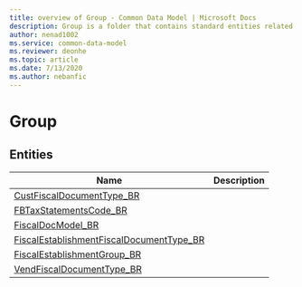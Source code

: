 ```yaml
---
title: overview of Group - Common Data Model | Microsoft Docs
description: Group is a folder that contains standard entities related to the Common Data Model.
author: nenad1002
ms.service: common-data-model
ms.reviewer: deonhe
ms.topic: article
ms.date: 7/13/2020
ms.author: nebanfic
---
```


# Group


## Entities

|Name|Description|
|---|---|
|[CustFiscalDocumentType_BR](CustFiscalDocumentType_BR.md)||
|[FBTaxStatementsCode_BR](FBTaxStatementsCode_BR.md)||
|[FiscalDocModel_BR](FiscalDocModel_BR.md)||
|[FiscalEstablishmentFiscalDocumentType_BR](FiscalEstablishmentFiscalDocumentType_BR.md)||
|[FiscalEstablishmentGroup_BR](FiscalEstablishmentGroup_BR.md)||
|[VendFiscalDocumentType_BR](VendFiscalDocumentType_BR.md)||
